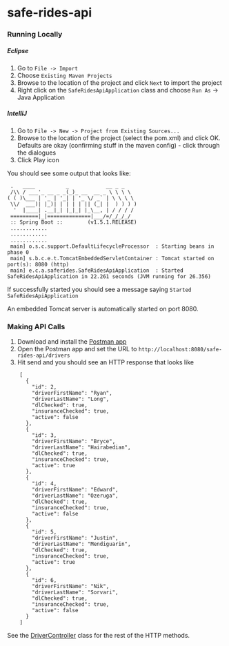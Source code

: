 # safe-rides-api

### Running Locally

##### Eclipse
1. Go to `File -> Import`
2. Choose `Existing Maven Projects`
3. Browse to the location of the project and click `Next` to import the project
4. Right click on the `SafeRidesApiApplication` class and choose `Run As` -> Java Application

##### IntelliJ
1. Go to `File -> New -> Project from Existing Sources...`
2. Browse to the location of the project (select the pom.xml) and click OK. Defaults are okay (confirming stuff in the maven config) - click through the dialogues  
3. Click Play icon

You should see some output that looks like:
```
 .   ____          _            __ _ _
 /\\ / ___'_ __ _ _(_)_ __  __ _ \ \ \ \
( ( )\___ | '_ | '_| | '_ \/ _` | \ \ \ \
 \\/  ___)| |_)| | | | | || (_| |  ) ) ) )
  '  |____| .__|_| |_|_| |_\__, | / / / /
 =========|_|==============|___/=/_/_/_/
 :: Spring Boot ::        (v1.5.1.RELEASE)
 ............
 ............
 ............
 main] o.s.c.support.DefaultLifecycleProcessor  : Starting beans in phase 0
 main] s.b.c.e.t.TomcatEmbeddedServletContainer : Tomcat started on port(s): 8080 (http)
 main] e.c.a.saferides.SafeRidesApiApplication  : Started SafeRidesApiApplication in 22.261 seconds (JVM running for 26.356)
```

If successfully started you should see a message saying `Started SafeRidesApiApplication`

An embedded Tomcat server is automatically started on port 8080.

### Making API Calls
1. Download and install the [Postman app](https://www.getpostman.com)
2. Open the Postman app and set the URL to `http://localhost:8080/safe-rides-api/drivers`
3. Hit send and you should see an HTTP response that looks like
```
	[
	  {
	    "id": 2,
	    "driverFirstName": "Ryan",
	    "driverLastName": "Long",
	    "dlChecked": true,
	    "insuranceChecked": true,
	    "active": false
	  },
	  {
	    "id": 3,
	    "driverFirstName": "Bryce",
	    "driverLastName": "Hairabedian",
	    "dlChecked": true,
	    "insuranceChecked": true,
	    "active": true
	  },
	  {
	    "id": 4,
	    "driverFirstName": "Edward",
	    "driverLastName": "Ozeruga",
	    "dlChecked": true,
	    "insuranceChecked": true,
	    "active": false
	  },
	  {
	    "id": 5,
	    "driverFirstName": "Justin",
	    "driverLastName": "Mendiguarin",
	    "dlChecked": true,
	    "insuranceChecked": true,
	    "active": true
	  },
	  {
	    "id": 6,
	    "driverFirstName": "Nik",
	    "driverLastName": "Sorvari",
	    "dlChecked": true,
	    "insuranceChecked": true,
	    "active": false
	  }
	]
```

See the [DriverController](https://github.com/shan916/safe-rides/blob/dev/safe-rides-api/src/main/java/edu/csus/asi/saferides/service/DriverController.java) class for the rest of the HTTP methods.
